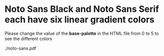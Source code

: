 # Noto Sans Black and Noto Sans Serif each have six linear gradient colors

Please change the value of the **base-palette** in the HTML file from 0 to 5 to see the different colors

./noto-sans.pdf

